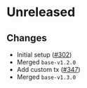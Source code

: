 # Unreleased

## Changes
- Initial setup ([\#302](https://github.com/forbole/big-dipper-2.0-cosmos/issues/302))
- Merged `base-v1.2.0`
- Add custom tx ([\#347](https://github.com/forbole/big-dipper-2.0-cosmos/issues/347))
- Merged `base-v1.3.0`
